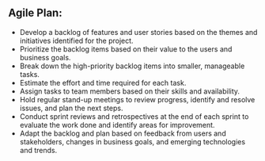 ## Agile Plan:

* Develop a backlog of features and user stories based on the themes and initiatives identified for the project.
* Prioritize the backlog items based on their value to the users and business goals.
* Break down the high-priority backlog items into smaller, manageable tasks.
* Estimate the effort and time required for each task.
* Assign tasks to team members based on their skills and availability.
* Hold regular stand-up meetings to review progress, identify and resolve issues, and plan the next steps.
* Conduct sprint reviews and retrospectives at the end of each sprint to evaluate the work done and identify areas for improvement.
* Adapt the backlog and plan based on feedback from users and stakeholders, changes in business goals, and emerging technologies and trends.
